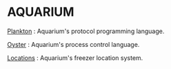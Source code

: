 AQUARIUM
=========

[Plankton](https://github.com/klavinslab/aquarium/blob/master/doc/Plankton.md) : Aquarium's protocol programming language.

[Oyster](https://github.com/klavinslab/aquarium/blob/master/doc/Plankton.md) : Aquarium's process control language.

[Locations](https://github.com/klavinslab/aquarium/blob/master/doc/Plankton.md) : Aquarium's freezer location system.
